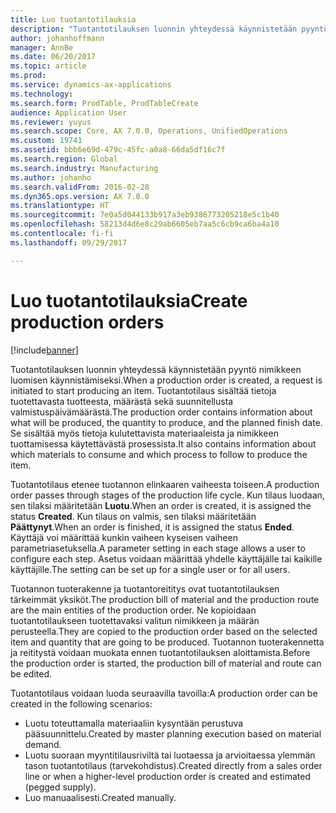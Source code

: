 ```yaml
---
title: Luo tuotantotilauksia
description: "Tuotantotilauksen luonnin yhteydessä käynnistetään pyyntö nimikkeen luomisen käynnistämiseksi. Tuotantotilaus sisältää tietoja tuotettavasta tuotteesta, määrästä sekä suunnitellusta valmistuspäivämäärästä. Se sisältää myös tietoja kulutettavista materiaaleista ja nimikkeen tuottamisessa käytettävästä prosessista."
author: johanhoffmann
manager: AnnBe
ms.date: 06/20/2017
ms.topic: article
ms.prod: 
ms.service: dynamics-ax-applications
ms.technology: 
ms.search.form: ProdTable, ProdTableCreate
audience: Application User
ms.reviewer: yuyus
ms.search.scope: Core, AX 7.0.0, Operations, UnifiedOperations
ms.custom: 19741
ms.assetid: bbb6e69d-479c-45fc-a0a8-66da5df16c7f
ms.search.region: Global
ms.search.industry: Manufacturing
ms.author: johanho
ms.search.validFrom: 2016-02-28
ms.dyn365.ops.version: AX 7.0.0
ms.translationtype: HT
ms.sourcegitcommit: 7e0a5d044133b917a3eb9386773205218e5c1b40
ms.openlocfilehash: 58213d4d6e8c29ab6605eb7aa5c6cb9ca6ba4a10
ms.contentlocale: fi-fi
ms.lasthandoff: 09/29/2017

---
```


# <a name="create-production-orders"></a><span data-ttu-id="04093-105">Luo tuotantotilauksia</span><span class="sxs-lookup"><span data-stu-id="04093-105">Create production orders</span></span>

[!include[banner](../includes/banner.md)]


<span data-ttu-id="04093-106">Tuotantotilauksen luonnin yhteydessä käynnistetään pyyntö nimikkeen luomisen käynnistämiseksi.</span><span class="sxs-lookup"><span data-stu-id="04093-106">When a production order is created, a request is initiated to start producing an item.</span></span> <span data-ttu-id="04093-107">Tuotantotilaus sisältää tietoja tuotettavasta tuotteesta, määrästä sekä suunnitellusta valmistuspäivämäärästä.</span><span class="sxs-lookup"><span data-stu-id="04093-107">The production order contains information about what will be produced, the quantity to produce, and the planned finish date.</span></span> <span data-ttu-id="04093-108">Se sisältää myös tietoja kulutettavista materiaaleista ja nimikkeen tuottamisessa käytettävästä prosessista.</span><span class="sxs-lookup"><span data-stu-id="04093-108">It also contains information about which materials to consume and which process to follow to produce the item.</span></span>

<span data-ttu-id="04093-109">Tuotantotilaus etenee tuotannon elinkaaren vaiheesta toiseen.</span><span class="sxs-lookup"><span data-stu-id="04093-109">A production order passes through stages of the production life cycle.</span></span> <span data-ttu-id="04093-110">Kun tilaus luodaan, sen tilaksi määritetään **Luotu**.</span><span class="sxs-lookup"><span data-stu-id="04093-110">When an order is created, it is assigned the status **Created**.</span></span> <span data-ttu-id="04093-111">Kun tilaus on valmis, sen tilaksi määritetään **Päättynyt**.</span><span class="sxs-lookup"><span data-stu-id="04093-111">When an order is finished, it is assigned the status **Ended**.</span></span> <span data-ttu-id="04093-112">Käyttäjä voi määrittää kunkin vaiheen kyseisen vaiheen parametriasetuksella.</span><span class="sxs-lookup"><span data-stu-id="04093-112">A parameter setting in each stage allows a user to configure each step.</span></span> <span data-ttu-id="04093-113">Asetus voidaan määrittää yhdelle käyttäjälle tai kaikille käyttäjille.</span><span class="sxs-lookup"><span data-stu-id="04093-113">The setting can be set up for a single user or for all users.</span></span>

<span data-ttu-id="04093-114">Tuotannon tuoterakenne ja tuotantoreititys ovat tuotantotilauksen tärkeimmät yksiköt.</span><span class="sxs-lookup"><span data-stu-id="04093-114">The production bill of material and the production route are the main entities of the production order.</span></span> <span data-ttu-id="04093-115">Ne kopioidaan tuotantotilaukseen tuotettavaksi valitun nimikkeen ja määrän perusteella.</span><span class="sxs-lookup"><span data-stu-id="04093-115">They are copied to the production order based on the selected item and quantity that are going to be produced.</span></span> <span data-ttu-id="04093-116">Tuotannon tuoterakennetta ja reititystä voidaan muokata ennen tuotantotilauksen aloittamista.</span><span class="sxs-lookup"><span data-stu-id="04093-116">Before the production order is started, the production bill of material and route can be edited.</span></span>

<span data-ttu-id="04093-117">Tuotantotilaus voidaan luoda seuraavilla tavoilla:</span><span class="sxs-lookup"><span data-stu-id="04093-117">A production order can be created in the following scenarios:</span></span>

-   <span data-ttu-id="04093-118">Luotu toteuttamalla materiaaliin kysyntään perustuva pääsuunnittelu.</span><span class="sxs-lookup"><span data-stu-id="04093-118">Created by master planning execution based on material demand.</span></span>
-   <span data-ttu-id="04093-119">Luotu suoraan myyntitilausriviltä tai luotaessa ja arvioitaessa ylemmän tason tuotantotilaus (tarvekohdistus).</span><span class="sxs-lookup"><span data-stu-id="04093-119">Created directly from a sales order line or when a higher-level production order is created and estimated (pegged supply).</span></span>
-   <span data-ttu-id="04093-120">Luo manuaalisesti.</span><span class="sxs-lookup"><span data-stu-id="04093-120">Created manually.</span></span>





